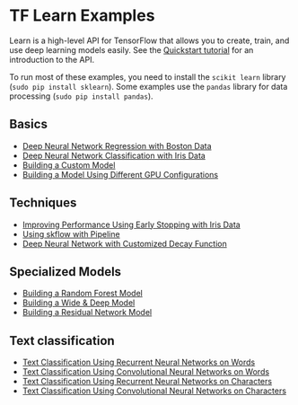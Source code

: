 # TF Learn Examples

Learn is a high-level API for TensorFlow that allows you to create,
train, and use deep learning models easily. See the [Quickstart tutorial](https://www.tensorflow.org/get_started/tflearn)
for an introduction to the API.

To run most of these examples, you need to install the `scikit learn` library (`sudo pip install sklearn`).
Some examples use the `pandas` library for data processing (`sudo pip install pandas`).

## Basics

* [Deep Neural Network Regression with Boston Data](boston.py)
* [Deep Neural Network Classification with Iris Data](iris.py)
* [Building a Custom Model](iris_custom_model.py)
* [Building a Model Using Different GPU Configurations](iris_run_config.py)

## Techniques

* [Improving Performance Using Early Stopping with Iris Data](iris_val_based_early_stopping.py)
* [Using skflow with Pipeline](iris_with_pipeline.py)
* [Deep Neural Network with Customized Decay Function](iris_custom_decay_dnn.py)

## Specialized Models
* [Building a Random Forest Model](random_forest_mnist.py)
* [Building a Wide & Deep Model](wide_n_deep_tutorial.py)
* [Building a Residual Network Model](resnet.py)

## Text classification

* [Text Classification Using Recurrent Neural Networks on Words](text_classification.py)
* [Text Classification Using Convolutional Neural Networks on Words](text_classification_cnn.py)
* [Text Classification Using Recurrent Neural Networks on Characters](text_classification_character_rnn.py)
* [Text Classification Using Convolutional Neural Networks on Characters](text_classification_character_cnn.py)
